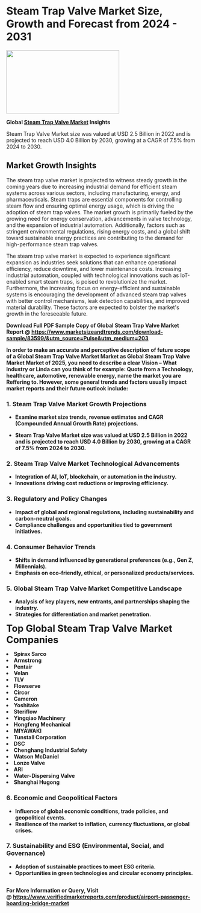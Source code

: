 <H1>Steam Trap Valve Market Size, Growth and Forecast from 2024 - 2031</H1><img class="aligncenter size-medium wp-image-584254" src="https://thirdeyenews.in/wp-content/uploads/2024/09/Global-Market-Research-300x168.jpeg" alt="" width="300" height="168" /><p><strong>Global&nbsp;<a href="https://www.marketsizeandtrends.com/download-sample/83599/&amp;utm_source=Pulse&amp;utm_medium=203">Steam Trap Valve Market</a> Insights</strong></p><p>Steam Trap Valve Market size was valued at USD 2.5 Billion in 2022 and is projected to reach USD 4.0 Billion by 2030, growing at a CAGR of 7.5% from 2024 to 2030.</p><p><h2>Market Growth Insights</h2> <p>The steam trap valve market is projected to witness steady growth in the coming years due to increasing industrial demand for efficient steam systems across various sectors, including manufacturing, energy, and pharmaceuticals. Steam traps are essential components for controlling steam flow and ensuring optimal energy usage, which is driving the adoption of steam trap valves. The market growth is primarily fueled by the growing need for energy conservation, advancements in valve technology, and the expansion of industrial automation. Additionally, factors such as stringent environmental regulations, rising energy costs, and a global shift toward sustainable energy practices are contributing to the demand for high-performance steam trap valves.</p> <p><strong></strong></p> <p>The steam trap valve market is expected to experience significant expansion as industries seek solutions that can enhance operational efficiency, reduce downtime, and lower maintenance costs. Increasing industrial automation, coupled with technological innovations such as IoT-enabled smart steam traps, is poised to revolutionize the market. Furthermore, the increasing focus on energy-efficient and sustainable systems is encouraging the development of advanced steam trap valves with better control mechanisms, leak detection capabilities, and improved material durability. These factors are expected to bolster the market's growth in the foreseeable future.</p> <p><strong></p><p><span class=""><strong>Download Full PDF Sample Copy of Global Steam Trap Valve Market Report</strong> @ <a href="https://www.marketsizeandtrends.com/download-sample/83599/&amp;utm_source=Pulse&amp;utm_medium=203" target="_blank">https://www.marketsizeandtrends.com/download-sample/83599/&amp;utm_source=Pulse&amp;utm_medium=203</a></span></p><p>In order to make an accurate and perceptive description of future scope of a Global&nbsp;Steam Trap Valve Market Market as Global&nbsp;Steam Trap Valve Market Market of 2025, you need to describe a clear Vision &ndash; What Industry or Linda can you think of for example: Quote from a Technology, healthcare, automotive, renewable energy, name the market you are Reffering to. However, some general trends and factors usually impact market reports and their future outlook include:</p><h3>1.&nbsp;<strong>Steam Trap Valve Market Growth Projections</strong></h3><ul><li>Examine market size trends, revenue estimates and CAGR (Compounded Annual Growth Rate) projections.</li><li><p>Steam Trap Valve Market size was valued at USD 2.5 Billion in 2022 and is projected to reach USD 4.0 Billion by 2030, growing at a CAGR of 7.5% from 2024 to 2030.</p></li></ul><h3>2.&nbsp;<strong>Steam Trap Valve Market Technological Advancements</strong></h3><ul><li>Integration of AI, IoT, blockchain, or automation in the industry.</li><li>Innovations driving cost reductions or improving efficiency.</li></ul><h3>3.&nbsp;<strong>Regulatory and Policy Changes</strong></h3><ul><li>Impact of global and regional regulations, including sustainability and carbon-neutral goals.</li><li>Compliance challenges and opportunities tied to government initiatives.</li></ul><h3>4.&nbsp;<strong>Consumer Behavior Trends</strong></h3><ul><li>Shifts in demand influenced by generational preferences (e.g., Gen Z, Millennials).</li><li>Emphasis on eco-friendly, ethical, or personalized products/services.</li></ul><h3>5.&nbsp;<strong>Global Steam Trap Valve Market Competitive Landscape</strong></h3><ul><li>Analysis of key players, new entrants, and partnerships shaping the industry.</li><li>Strategies for differentiation and market penetration.</li></ul><p data-pm-slice="1 1 []"><span style="color: inherit; font-family: inherit; font-size: 25px;">Top Global Steam Trap Valve Market Companies</span></p><div class="" data-test-id=""><p><li>Spirax Sarco</li><li> Armstrong</li><li> Pentair</li><li> Velan</li><li> TLV</li><li> Flowserve</li><li> Circor</li><li> Cameron</li><li> Yoshitake</li><li> Steriflow</li><li> Yingqiao Machinery</li><li> Hongfeng Mechanical</li><li> MIYAWAKI</li><li> Tunstall Corporation</li><li> DSC</li><li> Chenghang Industrial Safety</li><li> Watson McDaniel</li><li> Lonze Valve</li><li> ARI</li><li> Water-Dispersing Valve</li><li> Shanghai Hugong</li></p></div><h3>6.&nbsp;<strong>Economic and Geopolitical Factors</strong></h3><ul><li>Influence of global economic conditions, trade policies, and geopolitical events.</li><li>Resilience of the market to inflation, currency fluctuations, or global crises.</li></ul><h3>7.&nbsp;<strong>Sustainability and ESG (Environmental, Social, and Governance)</strong></h3><ul><li>Adoption of sustainable practices to meet ESG criteria.</li><li>Opportunities in green technologies and circular economy principles.</li></ul><h2><strong style="font-size: 14px;">For More Information or Query, Visit @&nbsp;</strong><a style="background-color: #ffffff; font-size: 14px;" href="https://www.marketsizeandtrends.com/report/steam-trap-valve-market/" target="_blank">https://www.verifiedmarketreports.com/product/airport-passenger-boarding-bridge-market</a></h2>
